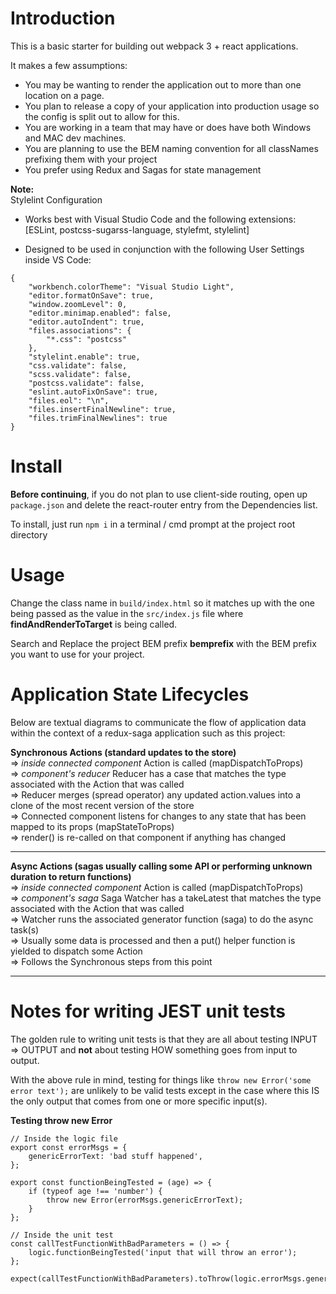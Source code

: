 # Introduction
This is a basic starter for building out webpack 3 + react applications.    

It makes a few assumptions:    
- You may be wanting to render the application out to more than one location on a page.
- You plan to release a copy of your application into production usage so the config is split out to allow for this.
- You are working in a team that may have or does have both Windows and MAC dev machines.
- You are planning to use the BEM naming convention for all classNames prefixing them with your project
- You prefer using Redux and Sagas for state management    
    
**Note:**    
Stylelint Configuration
- Works best with Visual Studio Code and the following extensions:
[ESLint, postcss-sugarss-language, stylefmt, stylelint]

- Designed to be used in conjunction with the following User Settings inside VS Code:
```
{
    "workbench.colorTheme": "Visual Studio Light",
    "editor.formatOnSave": true,
    "window.zoomLevel": 0,
    "editor.minimap.enabled": false,
    "editor.autoIndent": true,
    "files.associations": {
        "*.css": "postcss"
    },
    "stylelint.enable": true,
    "css.validate": false,
    "scss.validate": false,
    "postcss.validate": false,
    "eslint.autoFixOnSave": true,
    "files.eol": "\n",
    "files.insertFinalNewline": true,
    "files.trimFinalNewlines": true
}

```

# Install
**Before continuing**, if you do not plan to use client-side routing, open up `package.json` and delete the react-router entry from the Dependencies list.

To install, just run `npm i` in a terminal / cmd prompt at the project root directory

# Usage
Change the class name in `build/index.html` so it matches up with the one being passed as the value in the `src/index.js` file where **findAndRenderToTarget** is being called.

Search and Replace the project BEM prefix **bemprefix** with the BEM prefix you want to use for your project.

# Application State Lifecycles
Below are textual diagrams to communicate the flow of application data within the context of a redux-saga application such as this project:    
    
**Synchronous Actions (standard updates to the store)**    
=> *inside connected component* Action is called (mapDispatchToProps)    
=> *component's reducer* Reducer has a case that matches the type associated with the Action that was called    
=> Reducer merges (spread operator) any updated action.values into a clone of the most recent version of the store    
=> Connected component listens for changes to any state that has been mapped to its props (mapStateToProps)    
=> render() is re-called on that component if anything has changed

---

**Async Actions (sagas usually calling some API or performing unknown duration to return functions)**    
=> *inside connected component* Action is called (mapDispatchToProps)    
=> *component's saga* Saga Watcher has a takeLatest that matches the type associated with the Action that was called    
=> Watcher runs the associated generator function (saga) to do the async task(s)    
=> Usually some data is processed and then a put() helper function is yielded to dispatch some Action    
=> Follows the Synchronous steps from this point    

---

# Notes for writing JEST unit tests
The golden rule to writing unit tests is that they are all about testing INPUT => OUTPUT and **not** about testing HOW something goes from input to output.

With the above rule in mind, testing for things like `throw new Error('some error text');` are unlikely to be valid tests except in the case where this IS the only output that comes from one or more specific input(s).

**Testing throw new Error**
```
// Inside the logic file
export const errorMsgs = {
    genericErrorText: 'bad stuff happened',
};

export const functionBeingTested = (age) => {
    if (typeof age !== 'number') {
        throw new Error(errorMsgs.genericErrorText);
    }
};

// Inside the unit test
const callTestFunctionWithBadParameters = () => {
    logic.functionBeingTested('input that will throw an error');
};

expect(callTestFunctionWithBadParameters).toThrow(logic.errorMsgs.genericErrorText);
```
